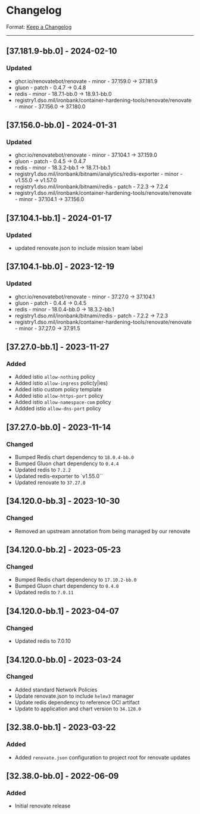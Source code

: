 # Changelog

Format: [Keep a Changelog](https://keepachangelog.com/en/1.0.0/)

---
## [37.181.9-bb.0] - 2024-02-10
### Updated
- ghcr.io/renovatebot/renovate - minor - 37.159.0 -> 37.181.9
- gluon - patch - 0.4.7 -> 0.4.8
- redis - minor - 18.7.1-bb.0 -> 18.9.1-bb.0
- registry1.dso.mil/ironbank/container-hardening-tools/renovate/renovate - minor - 37.156.0 -> 37.180.0

## [37.156.0-bb.0] - 2024-01-31
### Updated
- ghcr.io/renovatebot/renovate - minor - 37.104.1 -> 37.159.0
- gluon - patch - 0.4.5 -> 0.4.7
- redis - minor - 18.3.2-bb.1 -> 18.7.1-bb.1
- registry1.dso.mil/ironbank/bitnami/analytics/redis-exporter - minor - v1.55.0 -> v1.57.0
- registry1.dso.mil/ironbank/bitnami/redis - patch - 7.2.3 -> 7.2.4
- registry1.dso.mil/ironbank/container-hardening-tools/renovate/renovate - minor - 37.104.1 -> 37.156.0

## [37.104.1-bb.1] - 2024-01-17
### Updated
- updated renovate.json to include mission team label

## [37.104.1-bb.0] - 2023-12-19
### Updated
- ghcr.io/renovatebot/renovate - minor - 37.27.0 -> 37.104.1
- gluon - patch - 0.4.4 -> 0.4.5
- redis - minor - 18.0.4-bb.0 -> 18.3.2-bb.1
- registry1.dso.mil/ironbank/bitnami/redis - patch - 7.2.2 -> 7.2.3
- registry1.dso.mil/ironbank/container-hardening-tools/renovate/renovate - minor - 37.27.0 -> 37.91.5

## [37.27.0-bb.1] - 2023-11-27
### Added
- Added istio `allow-nothing` policy
- Added istio `allow-ingress` polic(y|ies)
- Added istio custom policy template
- Added istio `allow-https-port` policy
- Added istio `allow-namespace-com` policy
- Addded istio `allow-dns-port` policy 

## [37.27.0-bb.0] - 2023-11-14
### Changed
- Bumped Redis chart dependency to `18.0.4-bb.0`
- Bumped Gluon chart dependency to `0.4.4`
- Updated redis to `7.2.2`
- Updated redis-exporter to `v1.55.0``
- Updated renovate to `37.27.0`

## [34.120.0-bb.3] - 2023-10-30
### Changed
- Removed an upstream annotation from being managed by our renovate

## [34.120.0-bb.2] - 2023-05-23
### Changed
- Bumped Redis chart dependency to `17.10.2-bb.0`
- Bumped Gluon chart dependency to `0.4.0`
- Updated redis to `7.0.11`

## [34.120.0-bb.1] - 2023-04-07
### Changed
- Updated redis to 7.0.10

## [34.120.0-bb.0] - 2023-03-24
### Changed
- Added standard Network Policies
- Update renovate.json to include `helmv3` manager
- Update redis dependency to reference OCI artifact
- Update to application and chart version to `34.120.0`

## [32.38.0-bb.1] - 2023-03-22
### Added
- Added `renovate.json` configuration to project root for renovate updates

## [32.38.0-bb.0] - 2022-06-09
### Added
- Initial renovate release
